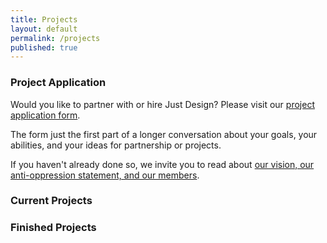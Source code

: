 ```yaml
---
title: Projects
layout: default
permalink: /projects
published: true
---
```

### Project Application

Would you like to partner with or hire Just Design? Please visit our [project application form](https://goo.gl/forms/SHmwcbBfFthNbcB82). 

The form just the first part of a longer conversation about your goals, your abilities, and your ideas for partnership or projects. 

If you haven't already done so, we invite you to read about [our vision, our anti-oppression statement, and our members](/about).


### Current Projects



### Finished Projects
